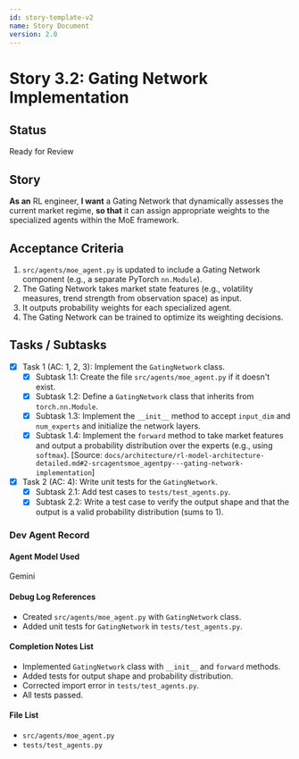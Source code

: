 ```yaml
---
id: story-template-v2
name: Story Document
version: 2.0
---
```


# Story 3.2: Gating Network Implementation

## Status
Ready for Review

## Story
**As an** RL engineer,
**I want** a Gating Network that dynamically assesses the current market regime,
**so that** it can assign appropriate weights to the specialized agents within the MoE framework.

## Acceptance Criteria
1. `src/agents/moe_agent.py` is updated to include a Gating Network component (e.g., a separate PyTorch `nn.Module`).
2. The Gating Network takes market state features (e.g., volatility measures, trend strength from observation space) as input.
3. It outputs probability weights for each specialized agent.
4. The Gating Network can be trained to optimize its weighting decisions.

## Tasks / Subtasks
- [x] Task 1 (AC: 1, 2, 3): Implement the `GatingNetwork` class.
    - [x] Subtask 1.1: Create the file `src/agents/moe_agent.py` if it doesn't exist.
    - [x] Subtask 1.2: Define a `GatingNetwork` class that inherits from `torch.nn.Module`.
    - [x] Subtask 1.3: Implement the `__init__` method to accept `input_dim` and `num_experts` and initialize the network layers.
    - [x] Subtask 1.4: Implement the `forward` method to take market features and output a probability distribution over the experts (e.g., using `softmax`). [Source: `docs/architecture/rl-model-architecture-detailed.md#2-srcagentsmoe_agentpy---gating-network-implementation`]
- [x] Task 2 (AC: 4): Write unit tests for the `GatingNetwork`.
    - [x] Subtask 2.1: Add test cases to `tests/test_agents.py`.
    - [x] Subtask 2.2: Write a test case to verify the output shape and that the output is a valid probability distribution (sums to 1).

### Dev Agent Record
#### Agent Model Used
Gemini
#### Debug Log References
- Created `src/agents/moe_agent.py` with `GatingNetwork` class.
- Added unit tests for `GatingNetwork` in `tests/test_agents.py`.
#### Completion Notes List
- Implemented `GatingNetwork` class with `__init__` and `forward` methods.
- Added tests for output shape and probability distribution.
- Corrected import error in `tests/test_agents.py`.
- All tests passed.
#### File List
- `src/agents/moe_agent.py`
- `tests/test_agents.py`

